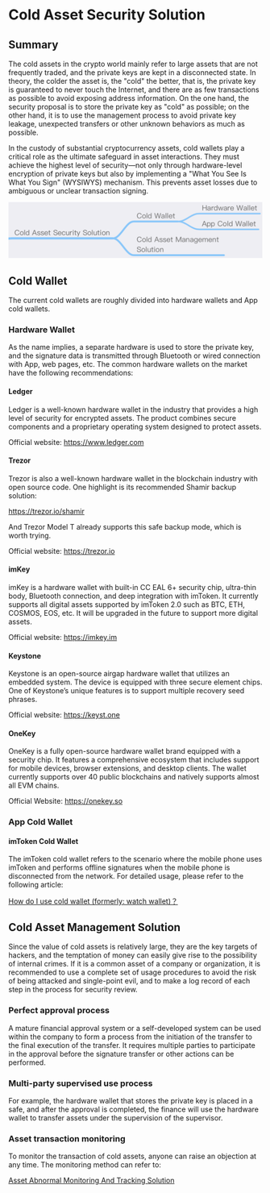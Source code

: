 # Cold Asset Security Solution

## Summary
The cold assets in the crypto world mainly refer to large assets that are not frequently traded, and the private keys are kept in a disconnected state. In theory, the colder the asset is, the "cold" the better, that is, the private key is guaranteed to never touch the Internet, and there are as few transactions as possible to avoid exposing address information. On the one hand, the security proposal is to store the private key as "cold" as possible; on the other hand, it is to use the management process to avoid private key leakage, unexpected transfers or other unknown behaviors as much as possible.

In the custody of substantial cryptocurrency assets, cold wallets play a critical role as the ultimate safeguard in asset interactions. They must achieve the highest level of security—not only through hardware-level encryption of private keys but also by implementing a "What You See Is What You Sign" (WYSIWYS) mechanism. This prevents asset losses due to ambiguous or unclear transaction signing.

![](images/ColdAsset1.png)

## Cold Wallet
The current cold wallets are roughly divided into hardware wallets and App cold wallets.

### Hardware Wallet
As the name implies, a separate hardware is used to store the private key, and the signature data is transmitted through Bluetooth or wired connection with App, web pages, etc. The common hardware wallets on the market have the following recommendations:

#### Ledger
Ledger is a well-known hardware wallet in the industry that provides a high level of security for encrypted assets. The product combines secure components and a proprietary operating system designed to protect assets.

Official website: https://www.ledger.com

#### Trezor
Trezor is also a well-known hardware wallet in the blockchain industry with open source code. One highlight is its recommended Shamir backup solution:

https://trezor.io/shamir

And Trezor Model T already supports this safe backup mode, which is worth trying.

Official website: https://trezor.io

#### imKey
imKey is a hardware wallet with built-in CC EAL 6+ security chip, ultra-thin body, Bluetooth connection, and deep integration with imToken. It currently supports all digital assets supported by imToken 2.0 such as BTC, ETH, COSMOS, EOS, etc. It will be upgraded in the future to support more digital assets.

Official website: https://imkey.im

#### Keystone
Keystone is an open-source airgap hardware wallet that utilizes an embedded system. The device is equipped with three secure element chips. One of Keystone’s unique features is to support multiple recovery seed phrases.

Official website: https://keyst.one

#### OneKey
OneKey is a fully open-source hardware wallet brand equipped with a security chip. It features a comprehensive ecosystem that includes support for mobile devices, browser extensions, and desktop clients. The wallet currently supports over 40 public blockchains and natively supports almost all EVM chains.

Official Website: https://onekey.so

### App Cold Wallet

#### imToken Cold Wallet
The imToken cold wallet refers to the scenario where the mobile phone uses imToken and performs offline signatures when the mobile phone is disconnected from the network. For detailed usage, please refer to the following article:

[How do I use cold wallet (formerly: watch wallet)？](https://support.token.im/hc/en-us/articles/360003147833)

## Cold Asset Management Solution
Since the value of cold assets is relatively large, they are the key targets of hackers, and the temptation of money can easily give rise to the possibility of internal crimes. If it is a common asset of a company or organization, it is recommended to use a complete set of usage procedures to avoid the risk of being attacked and single-point evil, and to make a log record of each step in the process for security review.

### Perfect approval process
A mature financial approval system or a self-developed system can be used within the company to form a process from the initiation of the transfer to the final execution of the transfer. It requires multiple parties to participate in the approval before the signature transfer or other actions can be performed.

### Multi-party supervised use process
For example, the hardware wallet that stores the private key is placed in a safe, and after the approval is completed, the finance will use the hardware wallet to transfer assets under the supervision of the supervisor.

### Asset transaction monitoring
To monitor the transaction of cold assets, anyone can raise an objection at any time. The monitoring method can refer to:

 [Asset Abnormal Monitoring And Tracking Solution](Asset-Abnormal-Monitoring-And-Tracking-Solution.md)
